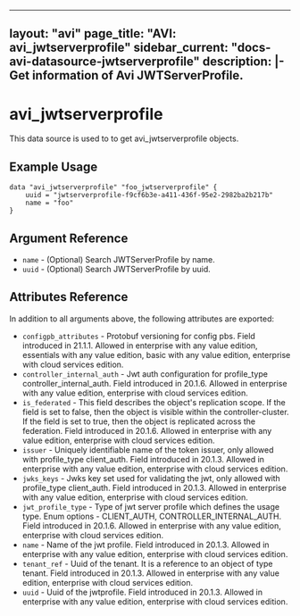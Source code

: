 <!--
    Copyright 2021 VMware, Inc.
    SPDX-License-Identifier: Mozilla Public License 2.0
-->
---
layout: "avi"
page_title: "AVI: avi_jwtserverprofile"
sidebar_current: "docs-avi-datasource-jwtserverprofile"
description: |-
  Get information of Avi JWTServerProfile.
---

# avi_jwtserverprofile

This data source is used to to get avi_jwtserverprofile objects.

## Example Usage

```hcl
data "avi_jwtserverprofile" "foo_jwtserverprofile" {
    uuid = "jwtserverprofile-f9cf6b3e-a411-436f-95e2-2982ba2b217b"
    name = "foo"
}
```

## Argument Reference

* `name` - (Optional) Search JWTServerProfile by name.
* `uuid` - (Optional) Search JWTServerProfile by uuid.

## Attributes Reference

In addition to all arguments above, the following attributes are exported:

* `configpb_attributes` - Protobuf versioning for config pbs. Field introduced in 21.1.1. Allowed in enterprise with any value edition, essentials with any value edition, basic with any value edition, enterprise with cloud services edition.
* `controller_internal_auth` - Jwt auth configuration for profile_type controller_internal_auth. Field introduced in 20.1.6. Allowed in enterprise with any value edition, enterprise with cloud services edition.
* `is_federated` - This field describes the object's replication scope. If the field is set to false, then the object is visible within the controller-cluster. If the field is set to true, then the object is replicated across the federation. Field introduced in 20.1.6. Allowed in enterprise with any value edition, enterprise with cloud services edition.
* `issuer` - Uniquely identifiable name of the token issuer, only allowed with profile_type client_auth. Field introduced in 20.1.3. Allowed in enterprise with any value edition, enterprise with cloud services edition.
* `jwks_keys` - Jwks key set used for validating the jwt, only allowed with profile_type client_auth. Field introduced in 20.1.3. Allowed in enterprise with any value edition, enterprise with cloud services edition.
* `jwt_profile_type` - Type of jwt server profile which defines the usage type. Enum options - CLIENT_AUTH, CONTROLLER_INTERNAL_AUTH. Field introduced in 20.1.6. Allowed in enterprise with any value edition, enterprise with cloud services edition.
* `name` - Name of the jwt profile. Field introduced in 20.1.3. Allowed in enterprise with any value edition, enterprise with cloud services edition.
* `tenant_ref` - Uuid of the tenant. It is a reference to an object of type tenant. Field introduced in 20.1.3. Allowed in enterprise with any value edition, enterprise with cloud services edition.
* `uuid` - Uuid of the jwtprofile. Field introduced in 20.1.3. Allowed in enterprise with any value edition, enterprise with cloud services edition.

